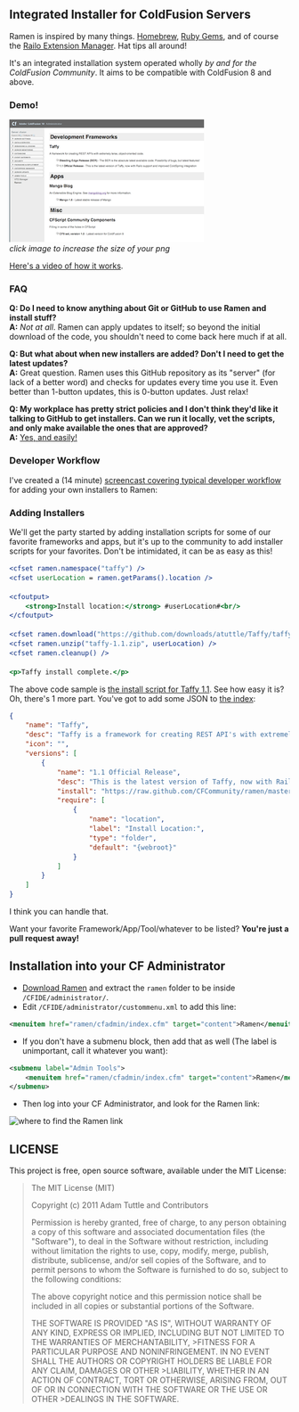 ## Integrated Installer for ColdFusion Servers

Ramen is inspired by many things. [Homebrew][1], [Ruby Gems][2], and of course the [Railo Extension Manager][3]. Hat tips all around!

It's an integrated installation system operated wholly _by and for the ColdFusion Community_. It aims to be compatible with ColdFusion 8 and above.

### Demo!

[![click here to increase the size of your png](https://github.com/CFCommunity/ramen/raw/master/ramen_tn.png)](https://github.com/CFCommunity/ramen/raw/master/ramen.png)
<br/>_click image to increase the size of your png_

[Here's a video of how it works][7].

### FAQ

**Q: Do I need to know anything about Git or GitHub to use Ramen and install stuff?**<br/>
**A:** _Not at all_. Ramen can apply updates to itself; so beyond the initial download of the code, you shouldn't need to come back here much if at all.

**Q: But what about when new installers are added? Don't I need to get the latest updates?**<br/>
**A:** Great question. Ramen uses this GitHub repository as its "server" (for lack of a better word) and checks for updates every time you use it. Even better than 1-button updates, this is 0-button updates. Just relax!

**Q: My workplace has pretty strict policies and I don't think they'd like it talking to GitHub to get installers. Can we run it locally, vet the scripts, and only make available the ones that are approved?**<br/>
**A:** [Yes, and easily!][8]

### Developer Workflow

I've created a (14 minute) [screencast covering typical developer workflow](https://dl.dropbox.com/u/3831772/ramen-workflow.mov) for adding your own installers to Ramen:

### Adding Installers

We'll get the party started by adding installation scripts for some of our favorite frameworks and apps, but it's up to the community to add installer scripts for your favorites. Don't be intimidated, it can be as easy as this!

```cfm
<cfset ramen.namespace("taffy") />
<cfset userLocation = ramen.getParams().location />

<cfoutput>
	<strong>Install location:</strong> #userLocation#<br/>
</cfoutput>

<cfset ramen.download("https://github.com/downloads/atuttle/Taffy/taffy-v1.1.zip", "taffy-1.1.zip") />
<cfset ramen.unzip("taffy-1.1.zip", userLocation) />
<cfset ramen.cleanup() />

<p>Taffy install complete.</p>
```

The above code sample is [the install script for Taffy 1.1][4]. See how easy it is? Oh, there's 1 more part. You've got to add some JSON to [the index][5]:

```json
{
	"name": "Taffy",
	"desc": "Taffy is a framework for creating REST API's with extremely terse, object-oriented code.",
	"icon": "",
	"versions": [
		{
			"name": "1.1 Official Release",
			"desc": "This is the latest version of Taffy, now with Railo support and improved ColdSpring integration",
			"install": "https://raw.github.com/CFCommunity/ramen/master/index/taffy.1.1.cfm",
			"require": [
				{
					"name": "location",
					"label": "Install Location:",
					"type": "folder",
					"default": "{webroot}"
				}
			]
		}
	]
}
```

I think you can handle that.

Want your favorite Framework/App/Tool/whatever to be listed? **You're just a pull request away!**

## Installation into your CF Administrator

* [Download Ramen][6] and extract the `ramen` folder to be inside `/CFIDE/administrator/`.
* Edit `/CFIDE/administrator/custommenu.xml` to add this line:

```xml
<menuitem href="ramen/cfadmin/index.cfm" target="content">Ramen</menuitem>
```

  * If you don't have a submenu block, then add that as well (The label is unimportant, call it whatever you want):

```xml
<submenu label="Admin Tools">
	<menuitem href="ramen/cfadmin/index.cfm" target="content">Ramen</menuitem>
</submenu>
```

* Then log into your CF Administrator, and look for the Ramen link:

![where to find the Ramen link](https://img.skitch.com/20120630-g825ijiddkuaw39yaf6hdbqkbp.png)

## LICENSE

This project is free, open source software, available under the MIT License:

>The MIT License (MIT)
>
>Copyright (c) 2011 Adam Tuttle and Contributors
>
>Permission is hereby granted, free of charge, to any person obtaining a copy of this software and associated documentation files (the "Software"), to deal in the Software without restriction, including without limitation the rights to use, copy, modify, merge, publish, distribute, sublicense, and/or sell copies of the Software, and to permit persons to whom the Software is furnished to do so, subject to the following conditions:
>
>The above copyright notice and this permission notice shall be included in all copies or substantial portions of the Software.
>
>THE SOFTWARE IS PROVIDED "AS IS", WITHOUT WARRANTY OF ANY KIND, EXPRESS OR IMPLIED, INCLUDING BUT NOT LIMITED TO THE WARRANTIES OF MERCHANTABILITY, >FITNESS FOR A PARTICULAR PURPOSE AND NONINFRINGEMENT. IN NO EVENT SHALL THE AUTHORS OR COPYRIGHT HOLDERS BE LIABLE FOR ANY CLAIM, DAMAGES OR OTHER >LIABILITY, WHETHER IN AN ACTION OF CONTRACT, TORT OR OTHERWISE, ARISING FROM, OUT OF OR IN CONNECTION WITH THE SOFTWARE OR THE USE OR OTHER >DEALINGS IN THE SOFTWARE.


[1]: http://mxcl.github.com/homebrew/
[2]: http://rubygems.org/
[3]: http://www.getrailo.com/index.cfm/products/railo-extensions/
[4]: https://github.com/CFCommunity/ramen/blob/master/index/taffy.1.1.cfm
[5]: https://github.com/CFCommunity/ramen/blob/master/index/index.json
[6]: https://github.com/CFCommunity/ramen/zipball/master
[7]: https://vimeo.com/fusiongrokker/ramen
[8]: https://github.com/CFCommunity/ramen/issues/1
